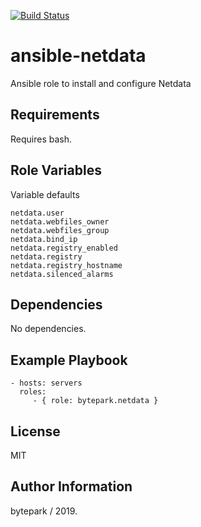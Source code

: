 [![Build Status](https://travis-ci.org/bytepark/ansible-netdata.svg?branch=master)](https://travis-ci.org/bytepark/ansible-netdata)

ansible-netdata
=========

Ansible role to install and configure Netdata

Requirements
------------

Requires bash.

Role Variables
--------------
Variable defaults

```
netdata.user
netdata.webfiles_owner
netdata.webfiles_group
netdata.bind_ip
netdata.registry_enabled
netdata.registry
netdata.registry_hostname
netdata.silenced_alarms
```


Dependencies
------------

No dependencies.

Example Playbook
----------------

    - hosts: servers
      roles:
         - { role: bytepark.netdata }

License
-------

MIT

Author Information
------------------

bytepark / 2019.
